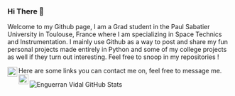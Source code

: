 ### Hi There 👋

Welcome to my Github page, I am a Grad student in the Paul Sabatier University in Toulouse, France where I am specializing in Space Technics and Instrumentation. I mainly use Github as a way to post and share my fun personal projects made entirely in Python and some of my college projects as well if they turn out interesting. Feel free to snoop in my repositories !

Here are some links you can contact me on, feel free to message me. <a href="https://www.linkedin.com/in/enguerran-vidal/"><img align="left" alt="LinkedIn" width="22px" src="https://cdn.jsdelivr.net/npm/simple-icons@3.1.0/icons/linkedin.svg" /></a> <a href="engue11@hotmail.com"><img align="left" alt="'Gmail" width="22px" src="https://cdn.jsdelivr.net/npm/simple-icons@3.1.0/icons/gmail.svg" /></a>

![Enguerran Vidal GitHub Stats](https://github-readme-stats.vercel.app/api?username=EnguerranVidal&show_icons=true&title_color=fff&icon_color=79ff97&text_color=9f9f9f&bg_color=151515&theme=dark)
